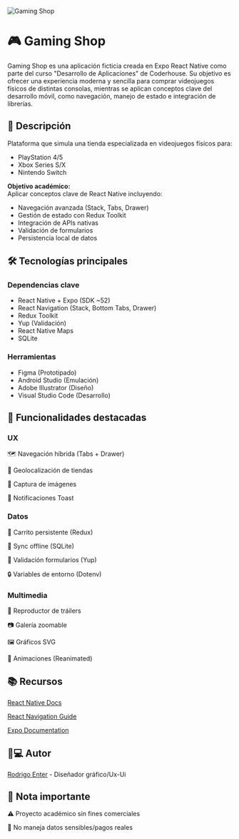 ![Gaming Shop](https://iili.io/3QeOozu.png)

# 🎮 Gaming Shop  

Gaming Shop es una aplicación ficticia creada en Expo React Native como parte del curso "Desarrollo de Aplicaciones" de Coderhouse. Su objetivo es ofrecer una experiencia moderna y sencilla para comprar videojuegos físicos de distintas consolas, mientras se aplican conceptos clave del desarrollo móvil, como navegación, manejo de estado e integración de librerías.

## 📱 Descripción  
Plataforma que simula una tienda especializada en videojuegos físicos para:  
- PlayStation 4/5  
- Xbox Series S/X  
- Nintendo Switch  

**Objetivo académico:**  
Aplicar conceptos clave de React Native incluyendo:  
- Navegación avanzada (Stack, Tabs, Drawer)  
- Gestión de estado con Redux Toolkit  
- Integración de APIs nativas  
- Validación de formularios  
- Persistencia local de datos  

## 🛠 Tecnologías principales

### Dependencias clave  
- React Native + Expo (SDK ~52)  
- React Navigation (Stack, Bottom Tabs, Drawer)  
- Redux Toolkit  
- Yup (Validación)  
- React Native Maps  
- SQLite  

### Herramientas  
- Figma (Prototipado)  
- Android Studio (Emulación)  
- Adobe Illustrator (Diseño)  
- Visual Studio Code (Desarrollo)

## 🌟 Funcionalidades destacadas
### UX
🗺 Navegación híbrida (Tabs + Drawer)

📌 Geolocalización de tiendas

📸 Captura de imágenes

🔔 Notificaciones Toast

### Datos
🛒 Carrito persistente (Redux)

📲 Sync offline (SQLite)

🔄 Validación formularios (Yup)

🔒 Variables de entorno (Dotenv)

### Multimedia
🎥 Reproductor de tráilers

📷 Galería zoomable

🖼 Gráficos SVG

🎨 Animaciones (Reanimated)

## 📚 Recursos
[React Native Docs](https://reactnative.dev)

[React Navigation Guide](https://reactnavigation.org)

[Expo Documentation](https://docs.expo.dev)

## 👨💻 Autor
[Rodrigo Enter](https://github.com/rodrigoenter) - Diseñador gráfico/Ux-Ui

## 📌 Nota importante
⚠ Proyecto académico sin fines comerciales

🚫 No maneja datos sensibles/pagos reales